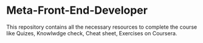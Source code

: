 # Meta-Front-End-Developer
This repository contains all the necessary resources to complete the course like Quizes, Knowlwdge check, Cheat sheet, Exercises on Coursera.
